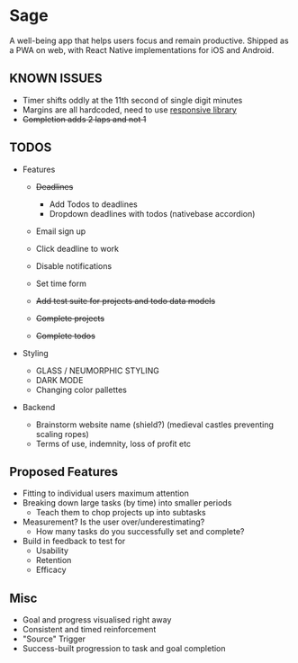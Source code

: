 # Sage

A well-being app that helps users focus and remain productive. Shipped as a PWA on web, with React Native implementations for iOS and Android.

## KNOWN ISSUES

- Timer shifts oddly at the 11th second of single digit minutes
- Margins are all hardcoded, need to use [responsive library](https://github.com/marudy/react-native-responsive-screen#example)
- ~~Completion adds 2 laps and not 1~~

## TODOS

- Features

  - ~~Deadlines~~
    - Add Todos to deadlines
    - Dropdown deadlines with todos (nativebase accordion)
  - Email sign up
  - Click deadline to work
  - Disable notifications
  - Set time form
  
  - ~~Add test suite for projects and todo data models~~
  - ~~Complete projects~~
  - ~~Complete todos~~

- Styling

  - GLASS / NEUMORPHIC STYLING
  - DARK MODE
  - Changing color pallettes

- Backend

  - Brainstorm website name (shield?) (medieval castles preventing scaling ropes)
  - Terms of use, indemnity, loss of profit etc

## Proposed Features

- Fitting to individual users maximum attention
- Breaking down large tasks (by time) into smaller periods
  - Teach them to chop projects up into subtasks
- Measurement? Is the user over/underestimating?
  - How many tasks do you successfully set and complete?
- Build in feedback to test for
  - Usability
  - Retention
  - Efficacy

## Misc

- Goal and progress visualised right away
- Consistent and timed reinforcement
- "Source" Trigger
- Success-built progression to task and goal completion
